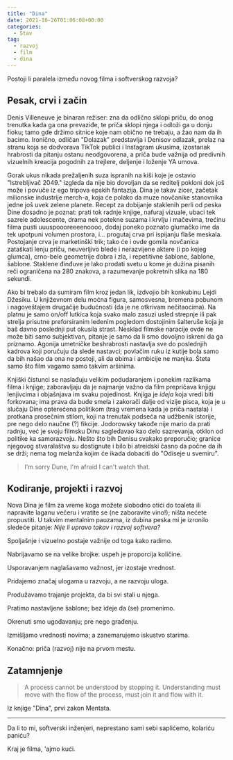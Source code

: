```yaml
---
title: "Dina"
date: 2021-10-26T01:06:08+00:00
categories:
  - Stav
tag:
  - razvoj
  - film
  - dina
---
```


Postoji li paralela između novog filma i softverskog razvoja?

<!--more-->

## Pesak, crvi i začin

Denis Villeneuve je binaran režiser: zna da odlično sklopi priču, do onog trenutka kada ga ona prevaziđe, te priča sklopi njega i odloži ga u donju fioku; tamo gde držimo sitnice koje nam obično ne trebaju, a žao nam da ih bacimo. Ironično, odličan "Dolazak" predstavlja i Denisov odlazak, prelaz na stranu koja se dodvorava TikTok publici i Instagram ukusima, izostanak hrabrosti da pitanju ostanu neodgovorena, a priča bude važnija od predivnih vizuelnih kreacija pogodnih za trejlere, deljenje i loženje YA umova.

Gorak ukus nikada prežaljenih suza ispranih na kiši koje je ostavio "Istrebljivač 2049." izgleda da nije bio dovoljan da se reditelj pokloni dok još može i povuče iz ego tripova epskih fantazija. Dina je takav zicer, začetak milionske industrije merch-a, koja će polako da muze novčanike stanovnika jedne još uvek zelene planete. Recept za dobijanje staklenih perli od peska Dine dosadno je poznat: prati tok radnje knjige, nafuraj vizuale, ubaci tek sazrele adolescente, drama nek potekne suzama i krvlju i mačevima, trećinu filma pusti uuuspoooreeeenoooo, dodaj poneko poznato glumačko ime da tek upotpuni volumen prostora, i... progutaj crva pri ispijanju flaše meskala. Postojanje crva je marketinški trik; tako će i ovde gomila novčanica zataškati lenju priču, neuverljivo blede i nerazvijene aktere (i po kojeg glumca), crno-bele geometrije dobra i zla, i repetitivne šablone, šablone, šablone. Staklene đinđuve je lako prodati svetu u kome je dužina pisanih reči ograničena na 280 znakova, a razumevanje pokretnih slika na 180 sekundi.

Ako bi trebalo da sumiram film kroz jedan lik, izdvojio bih konkubinu Lejdi Džesiku. U književnom delu moćna figura, samosvesna, bremena pobunom i nagoveštajem drugačije budućnosti (da je ne otkrivam nečitaocima). Na platnu je samo on/off lutkica koja svako malo zasuzi usled strepnje ili pak strelja prisutne preforsiranim ledenim pogledom dostojinim šalteruše koja je baš davno poslednji put okusila strast. Nesklad filmske naracije ovde ne može biti samo subjektivan, pitanje je samo da li smo dovoljno iskreni da ga priznamo. Agonija umetničke beshrabrosti nastavlja sve do poslednjih kadrova koji poručuju da slede nastavci; povlačim ruku iz kutije bola samo da bih našao da ona ne postoji, ali da obima i ambicije ne manjka. Šteta samo što film vagamo samo takvim aršinima.

Knjiški čistunci se naslađuju velikim podudaranjem i ponekim razlikama filma i knjige; zaboravljaju da je najmanje važno da film prepričava knjigu lenjivcima i objašnjava im svaku pojedinost. Knjiga je _ideja_ koja vredi biti forkovana; ima prava da bude smela i zakorači dalje od vizije pisca, koja je u slučaju Dine opterećena politikom (trag vremena kada je priča nastala) i protkana prosečnim stilom, koji na trenutak podseća na udžbenik istorije, pre nego delo naučne (?) fikcije. Jodorowsky takođe nije mario da prati radnju, već je svoju filmsku Dinu sagledavao kao delo sazrevanja, otklon od politike ka samorazvoju. Nešto što bih Denisu svakako preporučio; granice njegovog stvaralaštva su dostignute i bilo bi atreidski časno da počne da ih se drži; nema tog melanža kojim će ikada dobaciti do "Odiseje u svemiru".

> I'm sorry Dune, I'm afraid I can't watch that.

## Kodiranje, projekti i razvoj

Nova Dina je film za vreme koga možete slobodno otići do toaleta ili napravite laganu večeru i vratite se (ne zaboravite vino!); ništa nećete propustiti. U takvim mentalnim pauzama, iz dubina peska mi je izronilo sledeće pitanje: _Nije li upravo takav i razvoj softvera?_

Spoljašnje i vizuelno postaje važnije od toga kako radimo.

Nabrijavamo se na velike brojke: uspeh je proporcija količine.

Usporavanjem naglašavamo važnost, jer izostaje vrednost.

Pridajemo značaj ulogama u razvoju, a ne razvoju uloga.

Produžavamo trajanje projekta, da bi svi stali u njega.

Pratimo nastavljene šablone; bez ideje da (se) promenimo.

Okrenuti smo ugođavanju; pre nego građenju.

Izmišljamo vrednosti novima; a zanemarujemo iskustvo starima.

Konačno: priča (razvoj) nije na prvom mestu.

## Zatamnjenje

> A process cannot be understood by stopping it. Understanding must move with the flow of the process, must join it and flow with it.

Iz knjige "Dina", prvi zakon Mentata.

----

Da li to mi, softverski inženjeri, neprestano sami sebi saplićemo, kolariću paniću?

Kraj je filma, 'ajmo kući.
